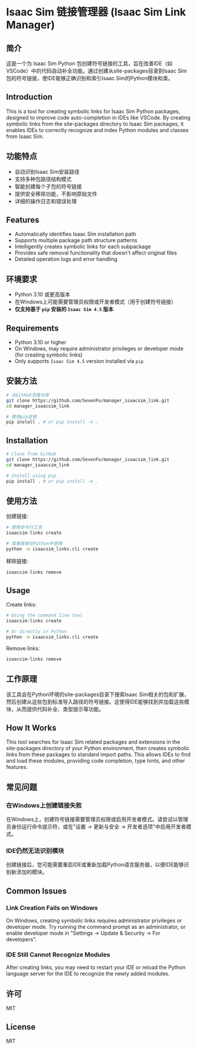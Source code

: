 # Isaac Sim 链接管理器 (Isaac Sim Link Manager)

## 简介
这是一个为 Isaac Sim Python 包创建符号链接的工具，旨在改善IDE（如VSCode）中的代码自动补全功能。通过创建从site-packages目录到Isaac Sim包的符号链接，使IDE能够正确识别和索引Isaac Sim的Python模块和类。

## Introduction
This is a tool for creating symbolic links for Isaac Sim Python packages, designed to improve code auto-completion in IDEs like VSCode. By creating symbolic links from the site-packages directory to Isaac Sim packages, it enables IDEs to correctly recognize and index Python modules and classes from Isaac Sim.

## 功能特点
- 自动识别Isaac Sim安装路径
- 支持多种包路径结构模式
- 智能创建每个子包的符号链接
- 提供安全移除功能，不影响原始文件
- 详细的操作日志和错误处理

## Features
- Automatically identifies Isaac Sim installation path
- Supports multiple package path structure patterns
- Intelligently creates symbolic links for each subpackage
- Provides safe removal functionality that doesn't affect original files
- Detailed operation logs and error handling

## 环境要求
- Python 3.10 或更高版本
- 在Windows上可能需要管理员权限或开发者模式（用于创建符号链接）
- **仅支持基于 `pip` 安装的 `Isaac Sim 4.5` 版本**

## Requirements
- Python 3.10 or higher
- On Windows, may require administrator privileges or developer mode (for creating symbolic links)
- Only supports `Isaac Sim 4.5` version installed via `pip`

## 安装方法

```bash
# 从GitHub克隆仓库
git clone https://github.com/SevenFo/manager_isaacsim_link.git
cd manager_isaacsim_link

# 使用pip安装
pip install . # or pip install -e .
```

## Installation

```bash
# Clone from GitHub
git clone https://github.com/SevenFo/manager_isaacsim_link.git
cd manager_isaacsim_link

# Install using pip
pip install . # or pip install -e .
```

## 使用方法

创建链接:
```bash
# 使用命令行工具
isaacsim-links create

# 或者直接在Python中使用
python -m isaacsim_links.cli create
```

移除链接:
```bash
isaacsim-links remove
```

## Usage

Create links:
```bash
# Using the command line tool
isaacsim-links create

# Or directly in Python
python -m isaacsim_links.cli create
```

Remove links:
```bash
isaacsim-links remove
```

## 工作原理
该工具会在Python环境的site-packages目录下搜索Isaac Sim相关的包和扩展，然后创建从这些包到标准导入路径的符号链接。这使得IDE能够找到并加载这些模块，从而提供代码补全、类型提示等功能。

## How It Works
This tool searches for Isaac Sim related packages and extensions in the site-packages directory of your Python environment, then creates symbolic links from these packages to standard import paths. This allows IDEs to find and load these modules, providing code completion, type hints, and other features.

## 常见问题

### 在Windows上创建链接失败
在Windows上，创建符号链接需要管理员权限或启用开发者模式。请尝试以管理员身份运行命令提示符，或在"设置 -> 更新与安全 -> 开发者选项"中启用开发者模式。

### IDE仍然无法识别模块
创建链接后，您可能需要重启IDE或重新加载Python语言服务器，以便IDE能够识别新添加的模块。

## Common Issues

### Link Creation Fails on Windows
On Windows, creating symbolic links requires administrator privileges or developer mode. Try running the command prompt as an administrator, or enable developer mode in "Settings -> Update & Security -> For developers".

### IDE Still Cannot Recognize Modules
After creating links, you may need to restart your IDE or reload the Python language server for the IDE to recognize the newly added modules.

## 许可
MIT

## License
MIT
